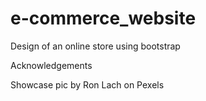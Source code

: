 # e-commerce_website
Design of an online store using bootstrap

Acknowledgements

Showcase pic by Ron Lach on Pexels
